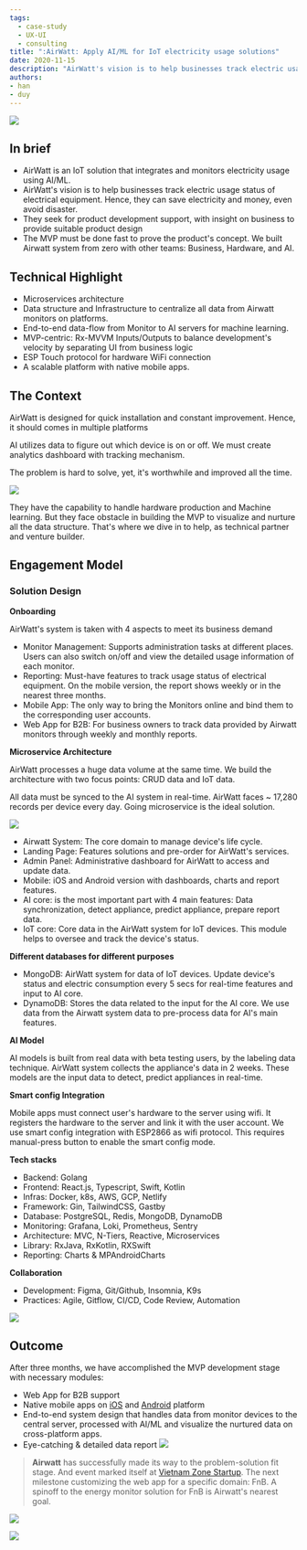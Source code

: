 ```yaml
---
tags: 
  - case-study
  - UX-UI
  - consulting
title: ":AirWatt: Apply AI/ML for IoT electricity usage solutions"
date: 2020-11-15
description: "AirWatt's vision is to help businesses track electric usage status of electrical equipment. Hence, they can save electricity and money, even avoid disaster. The MVP must be done fast to prove the product's concept. We built Airwatt system from zero with other teams: Business, Hardware, and AI"
authors: 
- han
- duy
---
```


![](assets/building-airwatt-apply-aiml-for-iot-solutions-to-optimize-electricity-usage_building-airwatt---apply-aiml-for-iot-solutions-to-optimize-electricity-usage_b1d2f4d32b1a3a8f8085bf8a5aebe92f_md5.webp)

## In brief
* AirWatt is an IoT solution that integrates and monitors electricity usage using AI/ML. 
* AirWatt's vision is to help businesses track electric usage status of electrical equipment. Hence, they can save electricity and money, even avoid disaster.
* They seek for product development support, with insight on business to provide suitable product design
* The MVP must be done fast to prove the product's concept. We built Airwatt system from zero with other teams: Business, Hardware, and AI.

## Technical Highlight
* Microservices architecture
* Data structure and Infrastructure to centralize all data from Airwatt monitors on platforms.
* End-to-end data-flow from Monitor to AI servers for machine learning.
* MVP-centric: Rx-MVVM Inputs/Outputs to balance development's velocity by separating UI from business logic
* ESP Touch protocol for hardware WiFi connection
* A scalable platform with native mobile apps.

## The Context
AirWatt is designed for quick installation and constant improvement. Hence, it should comes in multiple platforms

AI utilizes data to figure out which device is on or off. We must create analytics dashboard with tracking mechanism. 

The problem is hard to solve, yet, it's worthwhile and improved all the time.

![](assets/building-airwatt-apply-aiml-for-iot-solutions-to-optimize-electricity-usage_building-airwatt---apply-aiml-for-iot-solutions-to-optimize-electricity-usage_cce56122290dff1fee0a827b148f1e41_md5.webp)

They have the capability to handle hardware production and Machine learning. But they face obstacle in building the MVP to visualize and nurture all the data structure. That's where we dive in to help, as technical partner and venture builder. 

## Engagement Model
### Solution Design
**Onboarding**

AirWatt's system is taken with 4 aspects to meet its business demand
* Monitor Management: Supports administration tasks at different places. Users can also switch on/off and view the detailed usage information of each monitor.
* Reporting: Must-have features to track usage status of electrical equipment. On the mobile version, the report shows weekly or in the nearest three months.
* Mobile App: The only way to bring the Monitors online and bind them to the corresponding user accounts. 
* Web App for B2B: For business owners to track data provided by Airwatt monitors through weekly and monthly reports.

**Microservice Architecture**

AirWatt processes a huge data volume at the same time. We build the architecture with two focus points: CRUD data and IoT data. 

All data must be synced to the AI system in real-time. AirWatt faces ~ 17,280 records per device every day. Going microservice is the ideal solution. 

![](assets/building-airwatt-apply-aiml-for-iot-solutions-to-optimize-electricity-usage_building-airwatt---apply-aiml-for-iot-solutions-to-optimize-electricity-usage_c91a49d28d91773c00b3165feaaa9319_md5.webp)

* Airwatt System: The core domain to manage device's life cycle.
* Landing Page: Features solutions and pre-order for AirWatt's services.
* Admin Panel: Administrative dashboard for AirWatt to access and update data. 
* Mobile: iOS and Android version with dashboards, charts and report features.
* AI core: is the most important part with 4 main features: Data synchronization, detect appliance, predict appliance, prepare report data. 
* IoT core: Core data in the AirWatt system for IoT devices. This module helps to oversee and track the device's status.

**Different databases for different purposes**

* MongoDB: AirWatt system for data of IoT devices. Update device's status and electric consumption every 5 secs for real-time features and input to AI core.
* DynamoDB: Stores the data related to the input for the AI core. We use data from the Airwatt system data to pre-process data for AI's main features.

**AI Model**

AI models is built from real data with beta testing users, by the labeling data technique. AirWatt system collects the appliance's data in 2 weeks. These models are the input data to detect, predict appliances in real-time.

**Smart config Integration**

Mobile apps must connect user's hardware to the server using wifi. It registers the hardware to the server and link it with the user account. 
We use smart config integration with ESP2866 as wifi protocol. This requires manual-press button to enable the smart config mode.

**Tech stacks**

* Backend: Golang
* Frontend: React.js, Typescript, Swift, Kotlin
* Infras: Docker, k8s, AWS, GCP, Netlify
* Framework: Gin, TailwindCSS, Gastby
* Database: PostgreSQL, Redis, MongoDB, DynamoDB
* Monitoring: Grafana, Loki, Prometheus, Sentry
* Architecture: MVC, N-Tiers, Reactive, Microservices
* Library: RxJava, RxKotlin, RXSwift
* Reporting: Charts & MPAndroidCharts

**Collaboration**

* Development: Figma, Git/Github, Insomnia, K9s
* Practices: Agile, Gitflow, CI/CD, Code Review, Automation

![](assets/building-airwatt-apply-aiml-for-iot-solutions-to-optimize-electricity-usage_building-airwatt---apply-aiml-for-iot-solutions-to-optimize-electricity-usage_8d005fd066a63c376836e9440523ee69_md5.webp)

## Outcome
After three months, we have accomplished the MVP development stage with necessary modules:

* Web App for B2B support
* Native mobile apps on [iOS](https://apps.apple.com/us/app/airwatt/id1522009415) and [Android](https://play.google.com/store/apps/details?id=com.dwarvesf.airwatt) platform
* End-to-end system design that handles data from monitor devices to the central server, processed with AI/ML and visualize the nurtured data on cross-platform apps.
* Eye-catching & detailed data report
![](assets/building-airwatt-apply-aiml-for-iot-solutions-to-optimize-electricity-usage_building-airwatt---apply-aiml-for-iot-solutions-to-optimize-electricity-usage_98ff38b1521894691a908557706aedcc_md5.webp)

>
> **Airwatt** has successfully made its way to the problem-solution fit stage. And event marked itself at [Vietnam Zone Startup](https://vietnam.zonestartups.com/zone-startups-portfolio/). The next milestone customizing the web app for a specific domain: FnB. A spinoff to the energy monitor solution for FnB is Airwatt's nearest goal. 

![](assets/building-airwatt-apply-aiml-for-iot-solutions-to-optimize-electricity-usage_aw-solution.webp)

![](assets/building-airwatt-apply-aiml-for-iot-solutions-to-optimize-electricity-usage_building-airwatt---apply-aiml-for-iot-solutions-to-optimize-electricity-usage_c371c2899128501e8f1ae7b28e17fa72_md5.webp)
